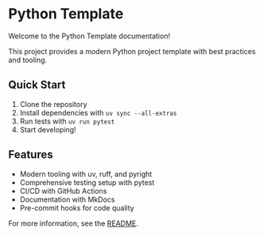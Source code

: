 # Python Template

Welcome to the Python Template documentation!

This project provides a modern Python project template with best practices and tooling.

## Quick Start

1. Clone the repository
2. Install dependencies with `uv sync --all-extras`
3. Run tests with `uv run pytest`
4. Start developing!

## Features

- Modern tooling with uv, ruff, and pyright
- Comprehensive testing setup with pytest
- CI/CD with GitHub Actions
- Documentation with MkDocs
- Pre-commit hooks for code quality

For more information, see the [README](https://github.com/NoeFontana/python-template/blob/main/README.md).
